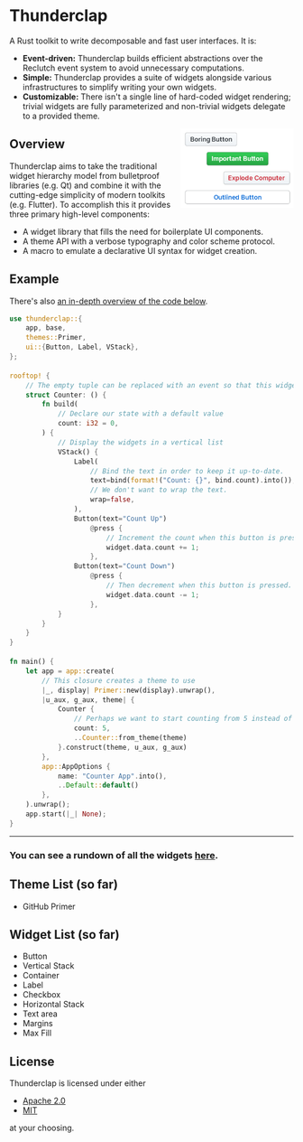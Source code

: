 # Thunderclap

A Rust toolkit to write decomposable and fast user interfaces. It is:

- **Event-driven:** Thunderclap builds efficient abstractions over the Reclutch event system to avoid unnecessary computations.
- **Simple:** Thunderclap provides a suite of widgets alongside various infrastructures to simplify writing your own widgets.
- **Customizable:** There isn't a single line of hard-coded widget rendering; trivial widgets are fully parameterized and non-trivial widgets delegate to a provided theme.

<img align="right" src=".media/showcase.png" width="200px"/>

## Overview

Thunderclap aims to take the traditional widget hierarchy model from bulletproof libraries (e.g. Qt) and combine it with the cutting-edge simplicity of modern toolkits (e.g. Flutter).
To accomplish this it provides three primary high-level components:
- A widget library that fills the need for boilerplate UI components.
- A theme API with a verbose typography and color scheme protocol.
- A macro to emulate a declarative UI syntax for widget creation.

## Example

There's also [an in-depth overview of the code below](https://github.com/jazzfool/thunderclap/wiki/Making-a-counter).

```rust
use thunderclap::{
    app, base,
    themes::Primer,
    ui::{Button, Label, VStack},
};

rooftop! {
    // The empty tuple can be replaced with an event so that this widget can emit events.
    struct Counter: () {
        fn build(
            // Declare our state with a default value
            count: i32 = 0,
        ) {
            // Display the widgets in a vertical list
            VStack() {
                Label(
                    // Bind the text in order to keep it up-to-date.
                    text=bind(format!("Count: {}", bind.count).into()),
                    // We don't want to wrap the text.
                    wrap=false,
                ),
                Button(text="Count Up")
                    @press {
                        // Increment the count when this button is pressed.
                        widget.data.count += 1;
                    },
                Button(text="Count Down")
                    @press {
                        // Then decrement when this button is pressed.
                        widget.data.count -= 1;
                    },
            }
        }
    }
}

fn main() {
    let app = app::create(
        // This closure creates a theme to use
        |_, display| Primer::new(display).unwrap(),
        |u_aux, g_aux, theme| {
            Counter {
                // Perhaps we want to start counting from 5 instead of 0
                count: 5,
                ..Counter::from_theme(theme)
            }.construct(theme, u_aux, g_aux)
        },
        app::AppOptions {
            name: "Counter App".into(),
            ..Default::default()
        },
    ).unwrap();
    app.start(|_| None);
}
```

---

### You can see a rundown of all the widgets [here](Widgets.md).

## Theme List (so far)

- GitHub Primer

## Widget List (so far)

- Button
- Vertical Stack
- Container
- Label
- Checkbox
- Horizontal Stack
- Text area
- Margins
- Max Fill

## License

Thunderclap is licensed under either

- [Apache 2.0](https://www.apache.org/licenses/LICENSE-2.0)
- [MIT](http://opensource.org/licenses/MIT)

at your choosing.
